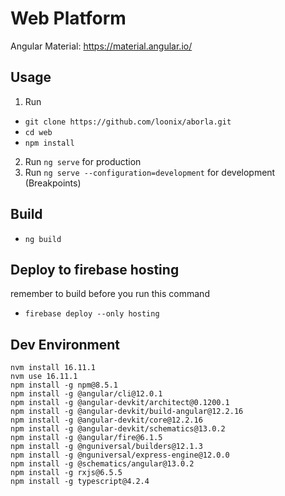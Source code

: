 # Web Platform

Angular Material: https://material.angular.io/
## Usage

1.  Run

- `git clone https://github.com/loonix/aborla.git`
- `cd web`
- `npm install`

2.  Run `ng serve` for production
3.  Run `ng serve --configuration=development` for development (Breakpoints)


## Build
- `ng build`

## Deploy to firebase hosting
remember to build before you run this command
- `firebase deploy --only hosting`

## Dev Environment
```
nvm install 16.11.1
nvm use 16.11.1
npm install -g npm@8.5.1
npm install -g @angular/cli@12.0.1
npm install -g @angular-devkit/architect@0.1200.1
npm install -g @angular-devkit/build-angular@12.2.16
npm install -g @angular-devkit/core@12.2.16
npm install -g @angular-devkit/schematics@13.0.2
npm install -g @angular/fire@6.1.5
npm install -g @nguniversal/builders@12.1.3
npm install -g @nguniversal/express-engine@12.0.0
npm install -g @schematics/angular@13.0.2
npm install -g rxjs@6.5.5
npm install -g typescript@4.2.4
```